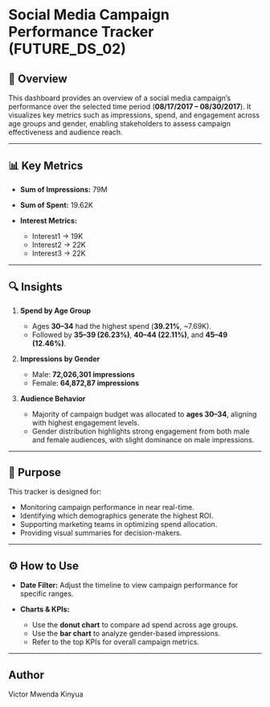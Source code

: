 # Social Media Campaign Performance Tracker (FUTURE_DS_02)

## 📌 Overview

This dashboard provides an overview of a social media campaign’s performance over the selected time period (**08/17/2017 – 08/30/2017**). It visualizes key metrics such as impressions, spend, and engagement across age groups and gender, enabling stakeholders to assess campaign effectiveness and audience reach.

---

## 📊 Key Metrics

* **Sum of Impressions:** 79M
* **Sum of Spent:** 19.62K
* **Interest Metrics:**

  * Interest1 → 19K
  * Interest2 → 22K
  * Interest3 → 22K

---

## 🔍 Insights

1. **Spend by Age Group**

   * Ages **30–34** had the highest spend (**39.21%**, \~7.69K).
   * Followed by **35–39 (26.23%)**, **40–44 (22.11%)**, and **45–49 (12.46%)**.

2. **Impressions by Gender**

   * Male: **72,026,301 impressions**
   * Female: **64,872,87 impressions**

3. **Audience Behavior**

   * Majority of campaign budget was allocated to **ages 30–34**, aligning with highest engagement levels.
   * Gender distribution highlights strong engagement from both male and female audiences, with slight dominance on male impressions.

---

## 🎯 Purpose

This tracker is designed for:

* Monitoring campaign performance in near real-time.
* Identifying which demographics generate the highest ROI.
* Supporting marketing teams in optimizing spend allocation.
* Providing visual summaries for decision-makers.

---

## ⚙️ How to Use

* **Date Filter:** Adjust the timeline to view campaign performance for specific ranges.
* **Charts & KPIs:**

  * Use the **donut chart** to compare ad spend across age groups.
  * Use the **bar chart** to analyze gender-based impressions.
  * Refer to the top KPIs for overall campaign metrics.

---

## Author
Victor Mwenda Kinyua
